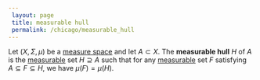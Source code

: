 ```yaml
---
 layout: page
 title: measurable hull
 permalink: /chicago/measurable_hull
---
```

Let $(X,\Sigma, \mu)$ be a [measure space](https://mathgloss.github.io/MathGloss/measure_space) and let $A \subset X$. The **measurable hull** $H$ of $A$ is the [measurable](https://mathgloss.github.io/MathGloss/measurable) set $H\supseteq A$ such that for any [measurable](https://mathgloss.github.io/MathGloss/measurable) set $F$ satisfying $A\subseteq F\subseteq H$, we have $\mu(F) = \mu(H)$.

